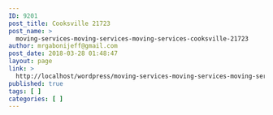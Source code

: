 ```yaml
---
ID: 9201
post_title: Cooksville 21723
post_name: >
  moving-services-moving-services-moving-services-cooksville-21723
author: mrgabonijeff@gmail.com
post_date: 2018-03-28 01:48:47
layout: page
link: >
  http://localhost/wordpress/moving-services-moving-services-moving-services-cooksville-21723/
published: true
tags: [ ]
categories: [ ]
---
```

